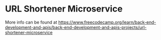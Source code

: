 # URL Shortener Microservice

More info can be found at https://www.freecodecamp.org/learn/back-end-development-and-apis/back-end-development-and-apis-projects/url-shortener-microservice
